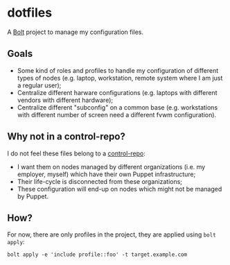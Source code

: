 # dotfiles

A [Bolt](https://puppet.com/docs/bolt/latest/bolt.html) project to manage my configuration files.

## Goals

* Some kind of roles and profiles to handle my configuration of different types of nodes (e.g. laptop, workstation, remote system where I am just a regular user);
* Centralize different harware configurations (e.g. laptops with different vendors with different hardware);
* Centralize different "subconfig" on a common base (e.g. workstations with different number of screen need a different fvwm configuration).

## Why not in a control-repo?

I do not feel these files belong to a [control-repo](https://github.com/puppetlabs/control-repo):

* I want them on nodes managed by different organizations (i.e. my employer, myself) which have their own Puppet infrastructure;
* Their life-cycle is disconnected from these organizations;
* These configuration will end-up on nodes which might not be managed by Puppet.

## How?

For now, there are only profiles in the project, they are applied using `bolt apply`:

```
bolt apply -e 'include profile::foo' -t target.example.com
```
